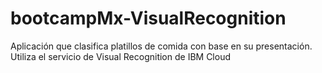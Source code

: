 # bootcampMx-VisualRecognition
Aplicación que clasifica platillos de comida con base en su presentación. Utiliza el servicio de Visual Recognition de IBM Cloud 
